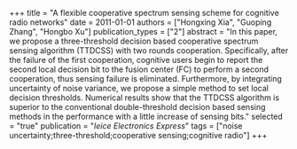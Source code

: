 +++
title = "A flexible cooperative spectrum sensing scheme for cognitive radio networks"
date = 2011-01-01
authors = ["Hongxing Xia", "Guoping Zhang", "Hongbo Xu"]
publication_types = ["2"]
abstract = "In this paper, we propose a three-threshold decision based cooperative spectrum sensing algorithm (TTDCSS) with two rounds cooperation. Specifically, after the failure of the first cooperation, cognitive users begin to report the second local decision bit to the fusion center (FC) to perform a second cooperation, thus sensing failure is eliminated. Furthermore, by integrating uncertainty of noise variance, we propose a simple method to set local decision thresholds. Numerical results show that the TTDCSS algorithm is superior to the conventional double-threshold decision based sensing methods in the performance with a little increase of sensing bits."
selected = "true"
publication = "*Ieice Electronics Express*"
tags = ["noise uncertainty;three-threshold;cooperative sensing;cognitive radio"]
+++

